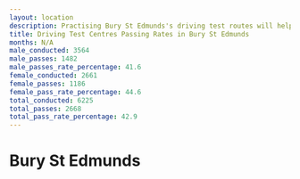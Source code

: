 ```yaml
---
layout: location
description: Practising Bury St Edmunds's driving test routes will help you become more confident in your gear-changing abilities.
title: Driving Test Centres Passing Rates in Bury St Edmunds
months: N/A
male_conducted: 3564
male_passes: 1482
male_passes_rate_percentage: 41.6
female_conducted: 2661
female_passes: 1186
female_pass_rate_percentage: 44.6
total_conducted: 6225
total_passes: 2668
total_pass_rate_percentage: 42.9
---
```


# Bury St Edmunds
